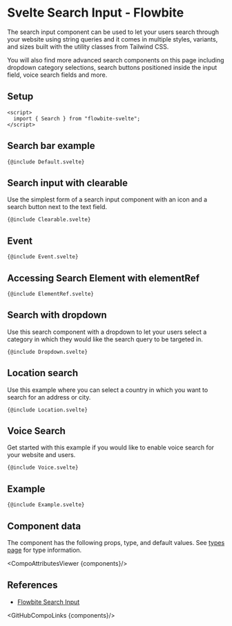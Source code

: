 # Svelte Search Input - Flowbite


The search input component can be used to let your users search through your website using string queries and it comes in multiple styles, variants, and sizes built with the utility classes from Tailwind CSS.

You will also find more advanced search components on this page including dropdown category selections, search buttons positioned inside the input field, voice search fields and more.

## Setup

```svelte
<script>
  import { Search } from "flowbite-svelte";
</script>
```

## Search bar example

```svelte
{@include Default.svelte}
```

## Search input with clearable

Use the simplest form of a search input component with an icon and a search button next to the text field.

```svelte
{@include Clearable.svelte}
```

## Event

```svelte
{@include Event.svelte}
```

## Accessing Search Element with elementRef

```svelte
{@include ElementRef.svelte}
```

## Search with dropdown

Use this search component with a dropdown to let your users select a category in which they would like the search query to be targeted in.

```svelte
{@include Dropdown.svelte}
```

## Location search

Use this example where you can select a country in which you want to search for an address or city.

```svelte
{@include Location.svelte}
```

## Voice Search

Get started with this example if you would like to enable voice search for your website and users.

```svelte
{@include Voice.svelte}
```

## Example

```svelte
{@include Example.svelte}
```

## Component data

The component has the following props, type, and default values. See [types page](/docs/pages/typescript) for type information.

<CompoAttributesViewer {components}/>

## References

- [Flowbite Search Input](https://flowbite.com/docs/forms/search-input/)

<GitHubCompoLinks {components}/>
